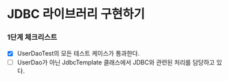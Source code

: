 # JDBC 라이브러리 구현하기

### 1단계 체크리스트
- [x] UserDaoTest의 모든 테스트 케이스가 통과한다.
- [ ] UserDao가 아닌 JdbcTemplate 클래스에서 JDBC와 관련된 처리를 담당하고 있다.